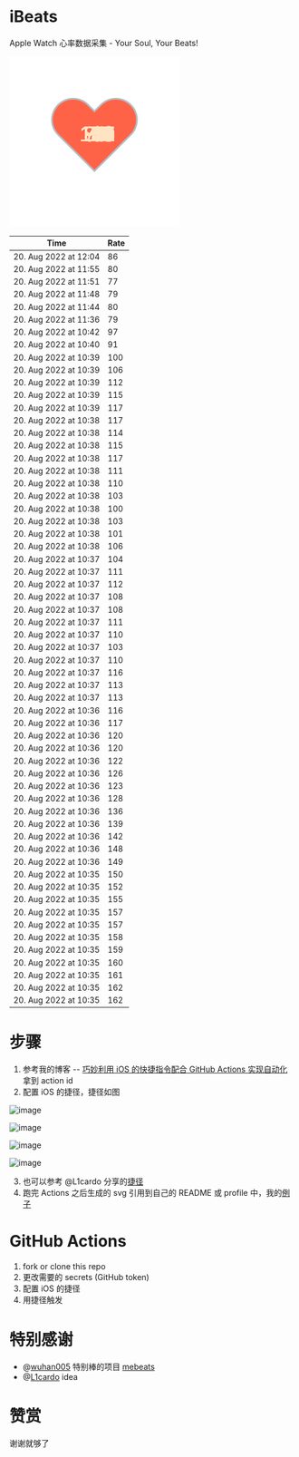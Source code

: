 # iBeats
Apple Watch 心率数据采集 - Your Soul, Your Beats!

![](./files/heart.svg)

<!--START_SECTION:my_heart_rate-->
| Time | Rate | 
 | ---- | ---- | 
| 20. Aug 2022 at 12:04 | 86 |
| 20. Aug 2022 at 11:55 | 80 |
| 20. Aug 2022 at 11:51 | 77 |
| 20. Aug 2022 at 11:48 | 79 |
| 20. Aug 2022 at 11:44 | 80 |
| 20. Aug 2022 at 11:36 | 79 |
| 20. Aug 2022 at 10:42 | 97 |
| 20. Aug 2022 at 10:40 | 91 |
| 20. Aug 2022 at 10:39 | 100 |
| 20. Aug 2022 at 10:39 | 106 |
| 20. Aug 2022 at 10:39 | 112 |
| 20. Aug 2022 at 10:39 | 115 |
| 20. Aug 2022 at 10:39 | 117 |
| 20. Aug 2022 at 10:38 | 117 |
| 20. Aug 2022 at 10:38 | 114 |
| 20. Aug 2022 at 10:38 | 115 |
| 20. Aug 2022 at 10:38 | 117 |
| 20. Aug 2022 at 10:38 | 111 |
| 20. Aug 2022 at 10:38 | 110 |
| 20. Aug 2022 at 10:38 | 103 |
| 20. Aug 2022 at 10:38 | 100 |
| 20. Aug 2022 at 10:38 | 103 |
| 20. Aug 2022 at 10:38 | 101 |
| 20. Aug 2022 at 10:38 | 106 |
| 20. Aug 2022 at 10:37 | 104 |
| 20. Aug 2022 at 10:37 | 111 |
| 20. Aug 2022 at 10:37 | 112 |
| 20. Aug 2022 at 10:37 | 108 |
| 20. Aug 2022 at 10:37 | 108 |
| 20. Aug 2022 at 10:37 | 111 |
| 20. Aug 2022 at 10:37 | 110 |
| 20. Aug 2022 at 10:37 | 103 |
| 20. Aug 2022 at 10:37 | 110 |
| 20. Aug 2022 at 10:37 | 116 |
| 20. Aug 2022 at 10:37 | 113 |
| 20. Aug 2022 at 10:37 | 113 |
| 20. Aug 2022 at 10:36 | 116 |
| 20. Aug 2022 at 10:36 | 117 |
| 20. Aug 2022 at 10:36 | 120 |
| 20. Aug 2022 at 10:36 | 120 |
| 20. Aug 2022 at 10:36 | 122 |
| 20. Aug 2022 at 10:36 | 126 |
| 20. Aug 2022 at 10:36 | 123 |
| 20. Aug 2022 at 10:36 | 128 |
| 20. Aug 2022 at 10:36 | 136 |
| 20. Aug 2022 at 10:36 | 139 |
| 20. Aug 2022 at 10:36 | 142 |
| 20. Aug 2022 at 10:36 | 148 |
| 20. Aug 2022 at 10:36 | 149 |
| 20. Aug 2022 at 10:35 | 150 |
| 20. Aug 2022 at 10:35 | 152 |
| 20. Aug 2022 at 10:35 | 155 |
| 20. Aug 2022 at 10:35 | 157 |
| 20. Aug 2022 at 10:35 | 157 |
| 20. Aug 2022 at 10:35 | 158 |
| 20. Aug 2022 at 10:35 | 159 |
| 20. Aug 2022 at 10:35 | 160 |
| 20. Aug 2022 at 10:35 | 161 |
| 20. Aug 2022 at 10:35 | 162 |
| 20. Aug 2022 at 10:35 | 162 |

<!--END_SECTION:my_heart_rate-->

# 步骤
1. 参考我的博客 -- [巧妙利用 iOS 的快捷指令配合 GitHub Actions 实现自动化](https://github.com/yihong0618/gitblog/issues/198) 拿到 action id
2. 配置 iOS 的捷径，捷径如图

![image](https://user-images.githubusercontent.com/15976103/122154218-0db0b480-ce97-11eb-93bb-5aec07c558dc.png)

![image](https://user-images.githubusercontent.com/15976103/122154236-186b4980-ce97-11eb-8e4b-70551a0391ae.png)

![image](https://user-images.githubusercontent.com/15976103/122154268-2d47dd00-ce97-11eb-902e-3acf292265a9.png)

![image](https://user-images.githubusercontent.com/15976103/122174055-fa144680-ceb4-11eb-9be2-3eb83cd516f7.png)

3. 也可以参考 @L1cardo 分享的[捷径](https://www.icloud.com/shortcuts/6ab6047b459c41ad822ad6b94b1c03d4)
4. 跑完 Actions 之后生成的 svg 引用到自己的 README 或 profile 中，我的[例子](https://github.com/yihong0618) 

# GitHub Actions

1. fork or clone this repo
2. 更改需要的 secrets (GitHub token)
3. 配置 iOS 的捷径
4. 用捷径触发

# 特别感谢
- @[wuhan005](https://github.com/wuhan005) 特别棒的项目 [mebeats](https://github.com/wuhan005/mebeats)
- @[L1cardo](https://github.com/L1cardo) idea

# 赞赏
谢谢就够了
